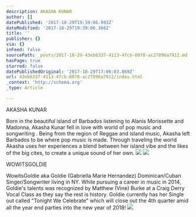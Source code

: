 ```yaml
---
description: AKASHA KUNAR
author: []
datePublished: '2017-10-29T19:39:06.993Z'
dateModified: '2017-10-29T19:39:06.366Z'
title: ''
publisher: {}
via: {}
inFeed: false
sourcePath: _posts/2017-10-29-43eb6337-4113-4fcb-8078-ac27896a7912.md
hasPage: true
starred: false
datePublishedOriginal: '2017-10-29T17:06:03.869Z'
url: 43eb6337-4113-4fcb-8078-ac27896a7912/index.html
_context: 'http://schema.org'
_type: Article

---
```

AKASHA KUNAR

Born in the beautiful island of Barbados listening to Alanis Morissette and Madonna, Akasha Kunar fell in love with world of pop music and songwriting . Being from the region of Reggae and island music, Akasha left Barbados to be where pop music is made. Through traveling the world Akasha uses her experiences a blend between her island vibe and the likes of the big cites, to create a unique sound of her own.
![](https://the-grid-user-content.s3-us-west-2.amazonaws.com/c9b65858-32cc-4adf-8898-ccfdd50b6384.jpg)
![](https://the-grid-user-content.s3-us-west-2.amazonaws.com/07f6246a-6ad6-49b5-a462-d496d96a4e8a.png)

WOWITSGOLDIE

WowitsGoldie aka Goldie (Gabriella Marie Hernandez) Dominican/Cuban Singer/Songwriter living in NY. While pursuing a career in music in 2014, Goldie's talents was recognized by Matthew (Vine) Burke at a Craig Derry Vocal Class as they say the rest is history. Goldie currently has her Single out called "Tonight We Celebrate" which will close out the 4th quarter amid all the year end parties into the new year of 2018!
![](https://the-grid-user-content.s3-us-west-2.amazonaws.com/b5bf6baf-ab9b-4141-993e-e568faf8374c.jpg)